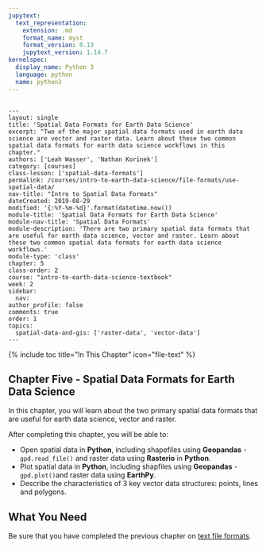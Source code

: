```yaml
---
jupytext:
  text_representation:
    extension: .md
    format_name: myst
    format_version: 0.13
    jupytext_version: 1.14.7
kernelspec:
  display_name: Python 3
  language: python
  name: python3
---
```


```{raw-cell}

---
layout: single
title: 'Spatial Data Formats for Earth Data Science'
excerpt: "Two of the major spatial data formats used in earth data science are vector and raster data. Learn about these two common spatial data formats for earth data science workflows in this chapter."
authors: ['Leah Wasser', 'Nathan Korinek']
category: [courses]
class-lesson: ['spatial-data-formats']
permalink: /courses/intro-to-earth-data-science/file-formats/use-spatial-data/
nav-title: "Intro to Spatial Data Formats"
dateCreated: 2019-08-29
modified: '{:%Y-%m-%d}'.format(datetime.now())
module-title: 'Spatial Data Formats for Earth Data Science'
module-nav-title: 'Spatial Data Formats'
module-description: 'There are two primary spatial data formats that are useful for earth data science, vector and raster. Learn about these two common spatial data formats for earth data science workflows.'
module-type: 'class'
chapter: 5
class-order: 2
course: "intro-to-earth-data-science-textbook"
week: 2
sidebar:
  nav:
author_profile: false
comments: true
order: 1
topics:
  spatial-data-and-gis: ['raster-data', 'vector-data']
---
```

{% include toc title="In This Chapter" icon="file-text" %}

<div class='notice--success' markdown="1">

## <i class="fa fa-ship" aria-hidden="true"></i> Chapter Five - Spatial Data Formats for Earth Data Science

In this chapter, you will learn about the two primary spatial data formats that are useful for earth data science, vector and raster. 

After completing this chapter, you will be able to:

* Open spatial data in **Python**, including shapefiles using **Geopandas** - `gpd.read_file()` and raster data using **Rasterio** in **Python**.
* Plot spatial data in **Python**, including shapfiles using **Geopandas** - `gpd.plot()`and raster data using **EarthPy**.
* Describe the characteristics of 3 key vector data structures: points, lines and polygons.


## <i class="fa fa-check-square-o fa-2" aria-hidden="true"></i> What You Need

Be sure that you have completed the previous chapter on <a href="{{ site.url }}/courses/intro-to-earth-data-science/file-formats/use-text-files/">text file formats</a>.

</div>

```{code-cell} ipython3

```
